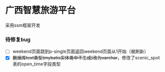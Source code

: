 # 广西智慧旅游平台
采用ssm框架开发

### 待修复bug
- [ ] weekend页面跳到p-single页面返回weekend页面从1开始（被刷新）
- [x] ~~数据库text类型(mybatis实体类中不生成)改为varchar~~，修改了scenic_spot表的open_time字段类型
